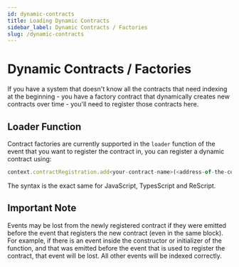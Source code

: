 ```yaml
---
id: dynamic-contracts
title: Loading Dynamic Contracts
sidebar_label: Dynamic Contracts / Factories
slug: /dynamic-contracts
---
```


# Dynamic Contracts / Factories

If you have a system that doesn't know all the contracts that need indexing at the beginning - you have a factory contract that dynamically creates new contracts over time - you'll need to register those contracts here.

## Loader Function

Contract factories are currently supported in the `loader` function of the event that you want to register the contract in, you can register a dynamic contract using:

```javascript
context.contractRegistration.add<your-contract-name>(<address-of-the-contract>)
```

The syntax is the exact same for JavaScript, TypesScript and ReScript.

## Important Note

Events may be lost from the newly registered contract if they were emitted before the event that registers the new contract (even in the same block). For example, if there is an event inside the constructor or initializer of the function, and that was emitted before the event that is used to register the contract, that event will be lost. All other events will be indexed correctly.
